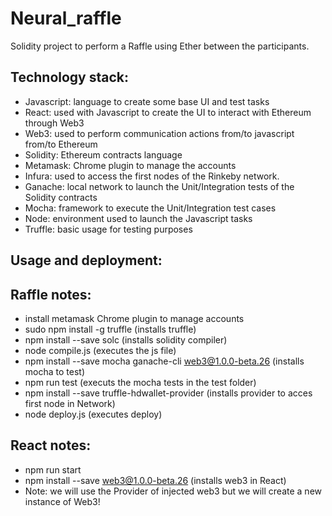 # Neural_raffle
Solidity project to perform a Raffle using Ether between the participants.
 
## Technology stack:

* Javascript: language to create some base UI and test tasks
* React: used with Javascript to create the UI to interact with Ethereum through Web3
* Web3: used to perform communication actions from/to javascript from/to Ethereum
* Solidity: Ethereum contracts language
* Metamask: Chrome plugin to manage the accounts
* Infura: used to access the first nodes of the Rinkeby network.
* Ganache: local network to launch the Unit/Integration tests of the Solidity contracts
* Mocha: framework to execute the Unit/Integration test cases
* Node: environment used to launch the Javascript tasks
* Truffle: basic usage for testing purposes

## Usage and deployment:

## Raffle notes:

* install metamask Chrome plugin to manage accounts 
* sudo npm install -g truffle (installs truffle)
* npm install --save solc  (installs solidity compiler)
* node compile.js (executes the js file)
* npm install --save mocha ganache-cli web3@1.0.0-beta.26 (installs mocha to test)
* npm run test (executs the mocha tests in the test folder)
* npm install --save truffle-hdwallet-provider (installs provider to acces first node in Network)
* node deploy.js (executes deploy)

## React notes:

* npm run start
* npm install --save web3@1.0.0-beta.26 (installs web3 in React)
* Note: we will use the Provider of injected web3 but we will create a new instance of Web3!

